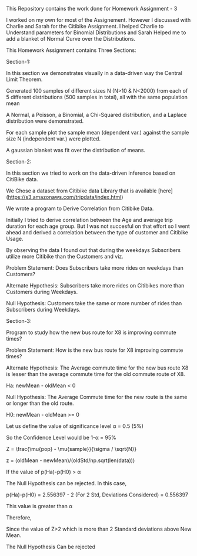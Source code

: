This Repository contains the work done for Homework Assignment - 3

I worked on my own for most of the Assignement. However I discussed with Charlie and Sarah for the Citibike Assignment. I helped Charlie to Understand parameters for Binomial Distributions and Sarah Helped me to add a blanket of Normal Curve over the Distributions.

This Homework Assignment contains Three Sections:

Section-1:

In this section we demonstrates visually in a data-driven way the Central Limit Theorem.

Generated 100 samples of different sizes N (N>10 & N<2000) from each of 5 different distributions (500 samples in total), all with the same population mean

A Normal, a Poisson, a Binomial, a Chi-Squared distribution, and a Laplace distribution were demonstrated.

For each sample plot the sample mean (dependent var.) against the sample size N (independent var.) were plotted.

A gaussian blanket was fit over the distribution of means.

            
Section-2:

In this section we tried to work on the data-driven inference based on CitiBike data.

We Chose a dataset from Citibike data Library that is available [here] (https://s3.amazonaws.com/tripdata/index.html)

We wrote a program to Derive Correlation from Citibike Data.

Initially I tried to derive correlation between the Age and average trip duration for each age group. But I was not succesful on that effort so I went ahead and derived a correlation between the type of customer and Citibike Usage.

By observing the data I found out that during the weekdays Subscribers utilize more Citibike than the Customers and viz.

Problem Statement: Does Subscribers take more rides on weekdays than Customers?

Alternate Hypothesis: Subscribers take more rides on Citibikes more than Customers during Weekdays.

Null Hypothesis: Customers take the same or more number of rides than Subscribers during Weekdays.



Section-3:

Program to study how the new bus route for X8 is improving commute times?

Problem Statement: How is the new bus route for X8 improving commute times?

Alternate Hypothesis: The Average commute time for the new bus route X8 is lesser than the average commute time for the old commute route of X8.

Ha: newMean - oldMean < 0

Null Hypothesis: The Average Commute time for the new route is the same or longer than the old route.

H0: newMean - oldMean >= 0

Let us define the value of significance level α = 0.5 (5%)

So the Confidence Level would be 1-α = 95%

Z = \frac{\mu{pop} - \mu{sample}}{\sigma / \sqrt{N}}

z = (oldMean - newMean)/(oldStd/np.sqrt(len(data)))

If the value of p(Ha)-p(H0) > α

The Null Hypothesis can be rejected. In this case,

p(Ha)-p(H0) = 2.556397 - 2 (For 2 Std, Deviations Considered) = 0.556397

This value is greater than α

Therefore,

Since the value of Z>2 which is more than 2 Standard deviations above New Mean.

The Null Hypothesis Can be rejected







